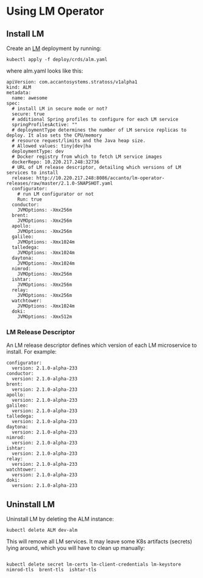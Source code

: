 # Using LM Operator

## Install LM

Create an [LM](http://servicelifecyclemanager.com/2.1.0/) deployment by running:

```
kubectl apply -f deploy/crds/alm.yaml
```

where alm.yaml looks like this:

```
apiVersion: com.accantosystems.stratoss/v1alpha1
kind: ALM
metadata:
  name: awesome
spec:
  # install LM in secure mode or not?
  secure: true
  # additional Spring profiles to configure for each LM service
  springProfilesActive: ""
  # deploymentType determines the number of LM service replicas to deploy. It also sets the CPU/memory
  # resource request/limits and the Java heap size.
  # Allowed values: tiny|dev|ha
  deploymentType: dev
  # Docker registry from which to fetch LM service images
  dockerRepo: 10.220.217.248:32736
  # URL of LM release descriptor, detailing which versions of LM services to install
  release: http://10.220.217.248:8086/accanto/lm-operator-releases/raw/master/2.1.0-SNAPSHOT.yaml
  configurator:
    # run LM configurator or not
    Run: true
  conductor:
    JVMOptions: -Xmx256m
  brent:
    JVMOptions: -Xmx256m
  apollo:
    JVMOptions: -Xmx256m
  galileo:
    JVMOptions: -Xmx1024m
  talledega:
    JVMOptions: -Xmx1024m
  daytona:
    JVMOptions: -Xmx1024m
  nimrod:
    JVMOptions: -Xmx256m
  ishtar:
    JVMOptions: -Xmx256m
  relay:
    JVMOptions: -Xmx256m
  watchtower:
    JVMOptions: -Xmx1024m
  doki:
    JVMOptions: -Xmx512m
```

### LM Release Descriptor

An LM release descriptor defines which version of each LM microservice to install. For example:

```
configurator:
  version: 2.1.0-alpha-233
conductor:
  version: 2.1.0-alpha-233
brent:
  version: 2.1.0-alpha-233
apollo:
  version: 2.1.0-alpha-233
galileo:
  version: 2.1.0-alpha-233
talledega:
  version: 2.1.0-alpha-233
daytona:
  version: 2.1.0-alpha-233
nimrod:
  version: 2.1.0-alpha-233
ishtar:
  version: 2.1.0-alpha-233
relay:
  version: 2.1.0-alpha-233
watchtower:
  version: 2.1.0-alpha-233
doki:
  version: 2.1.0-alpha-233
```

## Uninstall LM

Uninstall LM by deleting the ALM instance:

```
kubectl delete ALM dev-alm
```

This will remove all LM services. It may leave some K8s artifacts (secrets) lying around, which you will have to clean up manually:

```

kubectl delete secret lm-certs lm-client-credentials lm-keystore  nimrod-tls  brent-tls  ishtar-tls  
```
